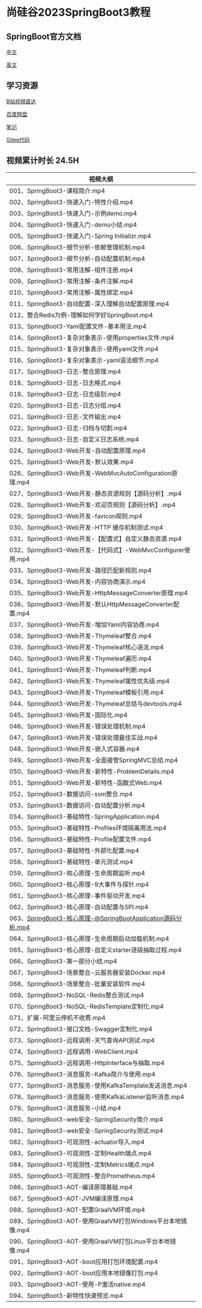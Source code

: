 # 尚硅谷2023SpringBoot3教程

## SpringBoot官方文档
[中文](https://springdoc.cn/spring-boot/index.html)

[英文](https://docs.spring.io/spring-boot/docs/current/reference/html/)

## 学习资源
[B站视频直达](https://www.bilibili.com/video/BV1Es4y1q7Bf)

[百度网盘](https://pan.baidu.com/s/1Kr7sUsnsJBRKrb90_fXrCw?pwd=yyds)

[笔记](https://www.yuque.com/leifengyang/springboot3)

[Gitee代码](https://gitee.com/leifengyang/spring-boot-3)

## 视频累计时长 24.5H

| 视频大纲 |
|------|
| 001、SpringBoot3-课程简介.mp4 |
| 002、SpringBoot3-快速入门-特性介绍.mp4 |
| 003、SpringBoot3-快速入门-示例demo.mp4 |
| 004、SpringBoot3-快速入门-demo小结.mp4 |
| 005、SpringBoot3-快速入门-Spring Initializr.mp4 |
| 006、SpringBoot3-细节分析-依赖管理机制.mp4 |
| 007、SpringBoot3-细节分析-自动配置机制.mp4 |
| 008、SpringBoot3-常用注解-组件注册.mp4 |
| 009、SpringBoot3-常用注解-条件注解.mp4 |
| 010、SpringBoot3-常用注解-属性绑定.mp4 |
| 011、SpringBoot3-自动配置-深入理解自动配置原理.mp4 |
| 012、整合Redis为例-理解如何学好SpringBoot.mp4 |
| 013、SpringBoot3-Yaml配置文件-基本用法.mp4 |
| 014、SpringBoot3-复杂对象表示-使用properties文件.mp4 |
| 015、SpringBoot3-复杂对象表示-使用yaml文件.mp4 |
| 016、SpringBoot3-复杂对象表示-yaml语法细节.mp4 |
| 017、SpringBoot3-日志-整合原理.mp4 |
| 018、SpringBoot3-日志-日志格式.mp4 |
| 019、SpringBoot3-日志-日志级别.mp4 |
| 020、SpringBoot3-日志-日志分组.mp4 |
| 021、SpringBoot3-日志-文件输出.mp4 |
| 022、SpringBoot3-日志-归档与切割.mp4 |
| 023、SpringBoot3-日志-自定义日志系统.mp4 |
| 024、SpringBoot3-Web开发-自动配置原理.mp4 |
| 025、SpringBoot3-Web开发-默认效果.mp4 |
| 026、SpringBoot3-Web开发-WebMvcAutoConfiguration原理.mp4 |
| 027、SpringBoot3-Web开发-静态资源规则【源码分析】.mp4 |
| 028、SpringBoot3-Web开发-欢迎页规则【源码分析】.mp4 |
| 029、SpringBoot3-Web开发-favicon规则.mp4 |
| 030、SpringBoot3-Web开发-HTTP 缓存机制测试.mp4 |
| 031、SpringBoot3-Web开发-【配置式】自定义静态资源.mp4 |
| 032、SpringBoot3-Web开发-【代码式】-WebMvcConfigurer使用.mp4 |
| 033、SpringBoot3-Web开发-路径匹配新规则.mp4 |
| 034、SpringBoot3-Web开发-内容协商演示.mp4 |
| 035、SpringBoot3-Web开发-HttpMessageConverter原理.mp4 |
| 036、SpringBoot3-Web开发-默认HttpMessageConverter配置.mp4 |
| 037、SpringBoot3-Web开发-增加Yaml内容协商.mp4 |
| 038、SpringBoot3-Web开发-Thymeleaf整合.mp4 |
| 039、SpringBoot3-Web开发-Thymeleaf核心语法.mp4 |
| 040、SpringBoot3-Web开发-Thymeleaf遍历.mp4 |
| 041、SpringBoot3-Web开发-Thymeleaf判断.mp4 |
| 042、SpringBoot3-Web开发-Thymeleaf属性优先级.mp4 |
| 043、SpringBoot3-Web开发-Thymeleaf模板引用.mp4 |
| 044、SpringBoot3-Web开发-Thymeleaf总结与devtools.mp4 |
| 045、SpringBoot3-Web开发-国际化.mp4 |
| 046、SpringBoot3-Web开发-错误处理机制.mp4 |
| 047、SpringBoot3-Web开发-错误处理最佳实战.mp4 |
| 048、SpringBoot3-Web开发-嵌入式容器.mp4 |
| 049、SpringBoot3-Web开发-全面接管SpringMVC总结.mp4 |
| 050、SpringBoot3-Web开发-新特性-ProblemDetails.mp4 |
| 051、SpringBoot3-Web开发-新特性-函数式Web.mp4 |
| 052、SpringBoot3-数据访问-ssm整合.mp4 |
| 053、SpringBoot3-数据访问-自动配置分析.mp4 |
| 054、SpringBoot3-基础特性-SpringApplication.mp4 |
| 055、SpringBoot3-基础特性-Profiles环境隔离用法.mp4 |
| 056、SpringBoot3-基础特性-Profile配置文件.mp4 |
| 057、SpringBoot3-基础特性-外部化配置.mp4 |
| 058、SpringBoot3-基础特性-单元测试.mp4 |
| 059、SpringBoot3-核心原理-生命周期监听.mp4 |
| 060、SpringBoot3-核心原理-9大事件与探针.mp4 |
| 061、SpringBoot3-核心原理-事件驱动开发.mp4 |
| 062、SpringBoot3-核心原理-自动配置与SPI.mp4 |
| 063、SpringBoot3-核心原理-@SpringBootApplication源码分析.mp4 |
| 064、SpringBoot3-核心原理-生命周期启动加载机制.mp4 |
| 065、SpringBoot3-核心原理-自定义starter逐级抽取过程.mp4 |
| 066、SpringBoot3-第一部分小结.mp4 |
| 067、SpringBoot3-场景整合-云服务器安装Docker.mp4 |
| 068、SpringBoot3-场景整合-批量安装软件.mp4 |
| 069、SpringBoot3-NoSQL-Redis整合测试.mp4 |
| 070、SpringBoot3-NoSQL-RedisTemplate定制化.mp4 |
| 071、扩展-阿里云停机不收费.mp4 |
| 072、SpringBoot3-接口文档-Swagger定制化.mp4 |
| 073、SpringBoot3-远程调用-天气查询API测试.mp4 |
| 074、SpringBoot3-远程调用-WebClient.mp4 |
| 075、SpringBoot3-远程调用-HttpInterface与抽取.mp4 |
| 076、SpringBoot3-消息服务-Kafka简介与使用.mp4 |
| 077、SpringBoot3-消息服务-使用KafkaTemplate发送消息.mp4 |
| 078、SpringBoot3-消息服务-使用KafkaListener监听消息.mp4 |
| 079、SpringBoot3-消息服务-小结.mp4 |
| 080、SpringBoot3-web安全-SpringSecurity简介.mp4 |
| 081、SpringBoot3-web安全-SpringSecurity测试.mp4 |
| 082、SpringBoot3-可观测性-actuator导入.mp4 |
| 083、SpringBoot3-可观测性-定制Health端点.mp4 |
| 084、SpringBoot3-可观测性-定制Metrics端点.mp4 |
| 085、SpringBoot3-可观测性-整合Prometheus.mp4 |
| 086、SpringBoot3-AOT-编译原理基础.mp4 |
| 087、SpringBoot3-AOT-JVM编译原理.mp4 |
| 088、SpringBoot3-AOT-配置GraalVM环境.mp4 |
| 089、SpringBoot3-AOT-使用GraalVM打包Windows平台本地镜像.mp4 |
| 090、SpringBoot3-AOT-使用GraalVM打包Linux平台本地镜像.mp4 |
| 091、SpringBoot3-AOT-boot应用打包环境配置.mp4 |
| 092、SpringBoot3-AOT-boot应用本地镜像打包.mp4 |
| 093、SpringBoot3-AOT-使用-P激活native.mp4 |
| 094、SpringBoot3-新特性快速预览.mp4 |
